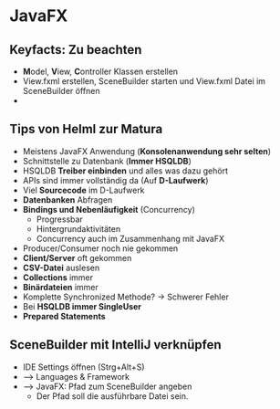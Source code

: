 # JavaFX
## Keyfacts: Zu beachten

- **M**odel, **V**iew, **C**ontroller Klassen erstellen
- View.fxml erstellen, SceneBuilder starten und View.fxml Datei im SceneBuilder öffnen 
- 

## Tips von Helml zur Matura
- Meistens JavaFX Anwendung (**Konsolenanwendung sehr selten**)
- Schnittstelle zu Datenbank (**Immer HSQLDB**)
- HSQLDB **Treiber einbinden** und alles was dazu gehört
- APIs sind immer vollständig da (Auf **D-Laufwerk**)
- Viel **Sourcecode** im D-Laufwerk
- **Datenbanken** Abfragen
- **Bindings und Nebenläufigkeit** (Concurrency)
  - Progressbar
  - Hintergrundaktivitäten
  - Concurrency auch im Zusammenhang mit JavaFX
- Producer/Consumer noch nie gekommen
- **Client/Server** oft gekommen
- **CSV-Datei** auslesen
- **Collections** immer
- **Binärdateien** immer
- Komplette Synchronized Methode? -> Schwerer Fehler
- Bei **HSQLDB immer SingleUser**
- **Prepared Statements**

## SceneBuilder mit IntelliJ verknüpfen
- IDE Settings öffnen (Strg+Alt+S)
- --> Languages & Framework
- --> JavaFX: Pfad zum SceneBuilder angeben
  - Der Pfad soll die ausführbare Datei sein.